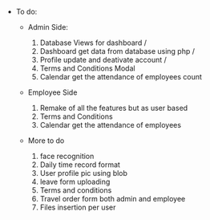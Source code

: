 * To do:
    * Admin Side: 
        1. Database Views for dashboard /
        2. Dashboard get data from database using php /
        3. Profile update and deativate account  /
        4. Terms and Conditions Modal
        5. Calendar get the attendance of employees count


    * Employee Side
        1. Remake of all the features but as user based
        2. Terms and Conditions
        3. Calendar get the attendance of employees


    * More to do
        1. face recognition
        2. Daily time record format
        3. User profile pic using blob
        4. leave form uploading 
        5. Terms and conditions
        6. Travel order form both admin and employee
        7. Files insertion per user




